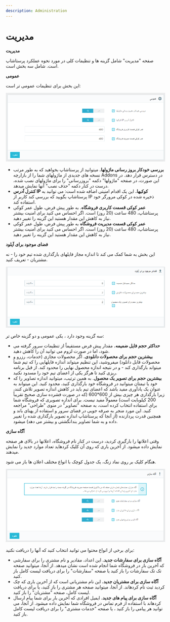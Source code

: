 ```yaml
---
description: Administration
---
```


# مدیریت

**مدیریت**

صفحه "مدیریت" شامل گزینه ها و تنظیمات کلی در مورد نحوه عملکرد پرستاشاپ است. شامل سه بخش است.

**عمومی**

این بخش برای تنظیمات عمومی تر است:

![](../../../.gitbook/assets/0%20%2857%29.png)

* **بررسی خودکار بروز رسانی ماژولها.** میتوانید از پرستاشاپ بخواهید که به طور مرتب نسخه های جدیدی از ماژولهای شما را از بازارچه Addons در دسترس قرار دهد. در این صورت، در صفحه "ماژولها" دکمه "بروزرسانی" را برای ماژولهای نصب شده، درست در کنار دکمه "حذف نصب" آنها نمایش میدهد.
* **کنترل آدرس IP کوکیها.** این یک اقدام امنیتی اضافه شده است: می توانید به پرستاشاپ بگویید که بررسی کند کاربر از IP ذخیره شده در کوکی مرورگر خود استفاده کند.
* **عمر کوکی قسمت کاربری فروشگاه**. به طور پیش فرض، طول عمر کوکی پرستاشاپ، 480 ساعت \(20 روز\) است. اگر احساس می کنید برای امنیت بیشتر نیاز به کاهش این مقدار هستید این گزینه را تغییر دهید.
* **عمر کوکی قسمت مدیریت فروشگاه** به طور پیش فرض، طول عمر کوکی پرستاشاپ، 480 ساعت \(20 روز\) است. اگر احساس می کنید برای امنیت بیشتر نیاز به کاهش این مقدار هستید این گزینه را تغییر دهید.

**فضای موجود برای آپلود**

این بخش به شما کمک می کند تا اندازه مجاز فایلهای بارگذاری شده تیم خود را - نه مشتریان - تعریف کنید.

![](../../../.gitbook/assets/1%20%2839%29.png)

سه گزینه وجود دارد ، یکی عمومی و دو گزینه خاص تر:

* **حداکثر حجم فایل ضمیمه.** مقدار پیش فرض مستقیماً از تنظیمات سرور گرفته می شود، اما در صورت لزوم می توانید آن را کاهش دهید.
* **بیشترین حجم برای محصولات دانلودی.** اگر محصولات مجازی \(خدمات، رزرو و محصولات قابل دانلود\) میفروشید، این تنظیم میتواند اندازه فایلهایی را که تیم شما میتواند بارگذاری کند - و در نتیجه اندازه محصول نهایی را محدود کند. از قبل برنامه ریزی کنید تا هرگز یکی از اعضای تیم خود را مسدود نکنید.
* **بیشترین حجم برای تصویر یک محصول**. به همین ترتیب، میتوانید اندازه تصاویر را که خود یا تیمتان میتوانید در فروشگاه خود بارگذاری کنید، محدود کنید. این میتواند به عنوان یک یادآوری مفید باشد که اعضای تیم باید در کاهش اندازه تصویر تلاش کنند، زیرا بارگذاری هر چیزی بیش از 600\*600 \(که در صورت فشرده سازی صحیح تقریباً 200 کیلوبایت است\) معمولاً مفید نیست. برای اندازه تصویری که فروشگاه شما برای استفاده انتخاب کرده است، به صفحه "تصاویر" در منوی "طراحی" مراجعه کنید. این مورد منجر به صرفه جویی در فضای سرور و استفاده از پهنای باند و همچنین قدرت پردازنده \(از آنجا که پرستاشاپ اندازه تصویر بارگذاری شده را تغییر داده و به شما تصاویر بندانگشتی و بیشتر می دهد\) میشود.

**آگاه سازی**

وقتی اعلانها را بارگیری کردید، درست در کنار نام فروشگاه، اعلانها در بالای هر صفحه نمایش داده میشود. از آخرین باری که روی آن کلیک کردهاید تعداد موارد جدید را نمایش میدهند.

هنگام کلیک بر روی نماد زنگ، یک جدول کوچک با انواع مختلف اعلان ها باز می شود.

![](../../../.gitbook/assets/2%20%2825%29.png)

برای برخی از انواع محتوا می توانید انتخاب کنید که آنها را دریافت نکنید:

* **آگاه سازی برای سفارشات جدید.** این اعداد، مقادیر و نام مشتری را برای سفارشی که آخرین بار در فروشگاه شما انجام شده است نشان میدهد. از آنجا، میتوانید صفحه تک تک سفارشات را باز کنید یا صفحه "سفارشات" را برای دریافت لیست کامل باز کنید.
* **آگاه سازی برای مشتریان جدید.** این نام مشتریانی است که از آخرین باری که چک کردید ثبت نام کردهاند. از آنجا، میتوانید صفحه هر مشتری را باز کنید، یا برای دریافت لیست کامل، صفحه "مشتریان" را باز کنید.
* **آگاه سازی برای پیام های جدید.** ایمیل افرادی که آخرین بار برای شما پیام ارسال کردهاند با استفاده از فرم تماس در فروشگاه شما نمایش داده میشود. از آنجا، می توانید هر پیامی را باز کنید ، یا صفحه "خدمات مشتری" را برای دریافت لیست کامل باز کنید.

